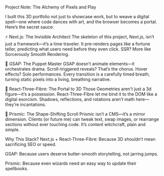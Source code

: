 Project Note: The Alchemy of Pixels and Play

I built this 3D portfolio not just to showcase work, but to weave a digital spell—one where code dances with art, and the browser becomes a portal. Here’s the secret sauce:

⚡ Next.js: The Invisible Architect
The skeleton of this project, Next.js, isn’t just a framework—it’s a time traveler. It pre-renders pages like a fortune teller, predicting what users need before they even click. SSR? More like Sorcerously Smooth Rendering.

🎪 GSAP: The Puppet Master
GSAP doesn’t animate elements—it orchestrates drama. Scroll-triggered reveals? That’s the chorus. Hover effects? Solo performances. Every transition is a carefully timed breath, turning static pixels into a living, breathing narrative.

👾 React-Three-Fibre: The Portal to 3D
Those Geometries aren't just a 3d figure—it’s a possession. React-Three-Fibre let me bind it to the DOM like a digital exorcism. Shadows, reflections, and rotations aren’t math here—they’re incantations.

📜 Prismic: The Shape-Shifting Scroll
Prismic isn’t a CMS—it’s a mirror dimension. Clients (or future me) can tweak text, swap images, or rearrange sections without ever touching code. It’s content witchcraft, plain and simple.

Why This Stack?
Next.js + React-Three-Fibre: Because 3D shouldn’t mean sacrificing SEO or speed.

GSAP: Because users deserve butter-smooth storytelling, not jarring jumps.

Prismic: Because even wizards need an easy way to update their spellbooks.

